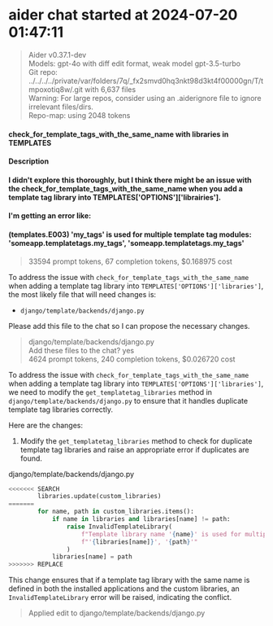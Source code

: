 
# aider chat started at 2024-07-20 01:47:11

> Aider v0.37.1-dev  
> Models: gpt-4o with diff edit format, weak model gpt-3.5-turbo  
> Git repo: ../../../../private/var/folders/7q/_fx2smvd0hq3nkt98d3kt4f00000gn/T/tmpoxotiq8w/.git with 6,637 files  
> Warning: For large repos, consider using an .aiderignore file to ignore irrelevant files/dirs.  
> Repo-map: using 2048 tokens  

#### check_for_template_tags_with_the_same_name with libraries in TEMPLATES  
#### Description  
#### 	  
#### I didn't explore this thoroughly, but I think there might be an issue with the check_for_template_tags_with_the_same_name when you add a template tag library into TEMPLATES['OPTIONS']['librairies'].  
#### I'm getting an error like:   
#### (templates.E003) 'my_tags' is used for multiple template tag modules: 'someapp.templatetags.my_tags', 'someapp.templatetags.my_tags'  
> 33594 prompt tokens, 67 completion tokens, $0.168975 cost  

To address the issue with `check_for_template_tags_with_the_same_name` when adding a template tag library into `TEMPLATES['OPTIONS']['libraries']`, the most likely file that will need changes is:

- `django/template/backends/django.py`

Please add this file to the chat so I can propose the necessary changes.

> django/template/backends/django.py  
> Add these files to the chat? yes  
> 4624 prompt tokens, 240 completion tokens, $0.026720 cost  

To address the issue with `check_for_template_tags_with_the_same_name` when adding a template tag library into `TEMPLATES['OPTIONS']['libraries']`, we need to modify the `get_templatetag_libraries` method in `django/template/backends/django.py` to ensure that it handles duplicate template tag libraries correctly.

Here are the changes:

1. Modify the `get_templatetag_libraries` method to check for duplicate template tag libraries and raise an appropriate error if duplicates are found.

django/template/backends/django.py
```python
<<<<<<< SEARCH
        libraries.update(custom_libraries)
=======
        for name, path in custom_libraries.items():
            if name in libraries and libraries[name] != path:
                raise InvalidTemplateLibrary(
                    f"Template library name '{name}' is used for multiple template tag modules: "
                    f"'{libraries[name]}', '{path}'"
                )
            libraries[name] = path
>>>>>>> REPLACE
```

This change ensures that if a template tag library with the same name is defined in both the installed applications and the custom libraries, an `InvalidTemplateLibrary` error will be raised, indicating the conflict.

> Applied edit to django/template/backends/django.py  

